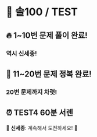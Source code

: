 # 📘 솔100 / TEST

## 🔥 1~10번 문제 풀이 완료!
### 역시 신세종!


## 🎉 11~20번 문제 정복 완료!
### 20번 문제까지 차렷!


## ⏰ TEST4 60분 서렌


👏 **신세종**: 계속해서 도전하세요! 🚀
